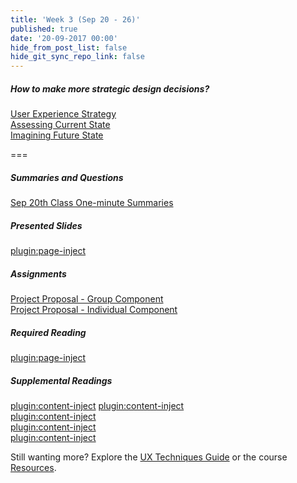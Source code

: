 ```yaml
---
title: 'Week 3 (Sep 20 - 26)'
published: true
date: '20-09-2017 00:00'
hide_from_post_list: false
hide_git_sync_repo_link: false
---
```


##### How to make more strategic design decisions?  
[User Experience Strategy](https://www.swipe.to/9967fp?p=2rXR1F3mH)  
[Assessing Current State](https://www.swipe.to/9967fp?p=bhT4QfB2J)  
[Imagining Future State](https://www.swipe.to/9967fp?p=1Mb9rDTJS)

===

##### Summaries and Questions  
[Sep 20th Class One-minute Summaries](https://canvas.sfu.ca/courses/36662/assignments/267536)

##### Presented Slides  
[plugin:page-inject](/slide-decks/week-03)

##### Assignments
[Project Proposal - Group Component](https://canvas.sfu.ca/courses/36662/assignments/240534)  
[Project Proposal - Individual Component](https://canvas.sfu.ca/courses/36662/assignments/240533)  

##### Required Reading  
[plugin:page-inject](/required-readings/week-03)

##### Supplemental Readings  
[plugin:content-inject](/ux-techniques/how-to-make-more-strategic-design-decisions/journey-mapping)
[plugin:content-inject](/ux-techniques/what-is-usability-and-user-experience-design/problem-statements)  
[plugin:content-inject](/ux-techniques/how-to-make-more-strategic-design-decisions/design-principles-product)  
[plugin:content-inject](/ux-techniques/how-to-make-more-strategic-design-decisions/value-proposition)  
[plugin:content-inject](/ux-techniques/how-to-make-more-strategic-design-decisions/user-experience-strategy)  

Still wanting more? Explore the [UX Techniques Guide](../../ux-techniques-guide) or the course [Resources](../../resources).

